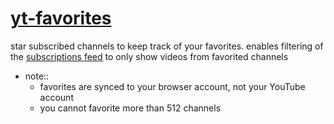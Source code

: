 # [yt-favorites]()

star subscribed channels to keep track of your favorites. enables filtering of the [subscriptions feed](https://www.youtube.com/feed/subscriptions) to only show videos from favorited channels

- note::
	- favorites are synced to your browser account, not your YouTube account
	- you cannot favorite more than 512 channels
